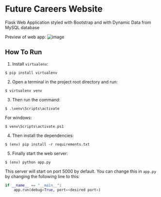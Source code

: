 # Future Careers Website
Flask Web Application styled with Bootstrap and with Dynamic Data from MySQL database

Preview of web app:
![image](https://user-images.githubusercontent.com/123865026/227905065-1e233602-1d59-4c4d-87cb-4c6c63a9a9a2.png)


## How To Run
1. Install `virtualenv`:
```
$ pip install virtualenv
```

2. Open a terminal in the project root directory and run:
```
$ virtualenv venv
```

3. Then run the command:
```
$ .\venv\Scripts\activate
```
For windows:
```
$ venv\Scripts\activate.ps1
```

4. Then install the dependencies:
```
$ (env) pip install -r requirements.txt
```

5. Finally start the web server:
```
$ (env) python app.py
```

This server will start on port 5000 by default. You can change this in `app.py` by changing the following line to this:

```python
if __name__ == "__main__":
    app.run(debug=True, port=<desired port>)
